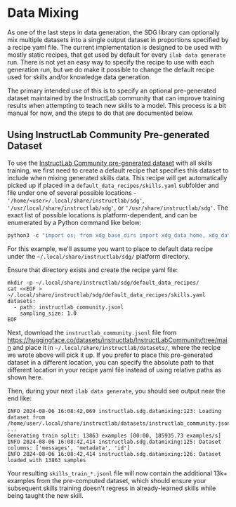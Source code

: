 # Data Mixing

As one of the last steps in data generation, the SDG library can optionally mix multiple datasets into a single output dataset in proportions specified by a recipe yaml file. The current implementation is designed to be used with mostly static recipes, that get used by default for every `ilab data generate` run. There is not yet an easy way to specify the recipe to use with each generation run, but we do make it possible to change the default recipe used for skills and/or knowledge data generation.

The primary intended use of this is to specify an optional pre-generated dataset maintained by the InstructLab community that can improve training results when attempting to teach new skills to a model. This process is a bit manual for now, and the steps to do that are documented below.

## Using InstructLab Community Pre-generated Dataset

To use the [InstructLab Community pre-generated dataset](https://huggingface.co/datasets/instructlab/InstructLabCommunity) with all skills training, we first need to create a default recipe that specifies this dataset to include when mixing generated skills data. This recipe will get automatically picked up if placed in a `default_data_recipes/skills.yaml` subfolder and file under one of several possible locations - `'/home/<user>/.local/share/instructlab/sdg'`, `'/usr/local/share/instructlab/sdg'`, or `'/usr/share/instructlab/sdg'`. The exact list of possible locations is platform-dependent, and can be enumerated by a Python command like below:

```python
python3 -c "import os; from xdg_base_dirs import xdg_data_home, xdg_data_dirs; data_dirs = [os.path.join(xdg_data_home(), 'instructlab', 'sdg')] + [os.path.join(dir, 'instructlab', 'sdg') for dir in xdg_data_dirs()]; print(data_dirs)"
```

For this example, we'll assume you want to place to default data recipe under the `~/.local/share/instructlab/sdg/` platform directory.

Ensure that directory exists and create the recipe yaml file:

```shell
mkdir -p ~/.local/share/instructlab/sdg/default_data_recipes/
cat <<EOF > ~/.local/share/instructlab/sdg/default_data_recipes/skills.yaml
datasets:
  - path: instructlab_community.jsonl
    sampling_size: 1.0
EOF
```

Next, download the `instructlab_community.jsonl` file from <https://huggingface.co/datasets/instructlab/InstructLabCommunity/tree/main> and place it in `~/.local/share/instructlab/datasets/`, where the recipe we wrote above will pick it up. If you prefer to place this pre-generated dataset in a different location, you can specify the absolute path to that different location in your recipe yaml file instead of using relative paths as shown here.

Then, during your next `ilab data generate`, you should see output near the end like:

```log
INFO 2024-08-06 16:08:42,069 instructlab.sdg.datamixing:123: Loading dataset from /home/user/.local/share/instructlab/datasets/instructlab_community.jsonl ...
Generating train split: 13863 examples [00:00, 185935.73 examples/s]
INFO 2024-08-06 16:08:42,414 instructlab.sdg.datamixing:125: Dataset columns: ['messages', 'metadata', 'id']
INFO 2024-08-06 16:08:42,414 instructlab.sdg.datamixing:126: Dataset loaded with 13863 samples
```

Your resulting `skills_train_*.jsonl` file will now contain the additional 13k+ examples from the pre-computed dataset, which should ensure your subsequent skills training doesn't regress in already-learned skills while being taught the new skill.
